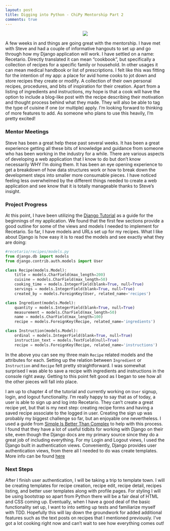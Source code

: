 ```yaml
---
layout: post
title: Digging into Python - ChiPy Mentorship Part 2
comments: true
---
```

<p align="center">
  <img src="https://upload.wikimedia.org/wikipedia/commons/thumb/9/9b/CasBombu-recetario.jpg/382px-CasBombu-recetario.jpg">
</p>

A few weeks in and things are going great with the mentorship.  I have met with Steve and had a couple of informative hangouts to set up and go through how my Django application will work. I have settled on a name: Recetario. Directly translated it can mean “cookbook”, but specifically a collection of recipes for a specific family or household. In other usages it can mean medical handbook or list of prescriptions.  I felt like this was fitting for the intention of my app: a place for avid home cooks to jot down and store recipes they create or modify.  A collection of their own personal recipes, procedures, and bits of inspiration for their creation.  Apart from a listing of ingredients and instructions, my hope is that a cook will have the option to include a blog-like post with the recipe describing their motivation and thought process behind what they made. They will also be able to tag the type of cuisine if one (or multiple) apply. I’m looking forward to thinking of more features to add. As someone who plans to use this heavily, I’m pretty excited!

### Mentor Meetings

Steve has been a great help these past several weeks.  It has been a great experience getting all these bits of knowledge and guidance from someone who has been working in the industry for a while.  There are various aspects of developing a web application that I know to do but don’t know necessarily WHY I’m doing them. It has been an eye opening experience to get a breakdown of how data structures work or how to break down the development steps into smaller more consumable pieces. I have noticed feeling less overwhelmed by the different things needed to create a web application and see know that it is totally manageable thanks to Steve’s insight.

### Project Progress

At this point, I have been utilizing the [Django Tutorial]( https://docs.djangoproject.com/en/1.11/intro/tutorial01/) as a guide for the beginnings of my application. We found that the first few sections provide a good outline for some of the views and models I needed to implement for Recetario. So far, I have models and URLs set up for my recipes.  What I like about Django is how easy it is to read the models and see exactly what they are doing:

```python
#recetario/recipes/models.py
from django.db import models
from django.contrib.auth.models import User

class Recipe(models.Model):
    title = models.CharField(max_length=200)
    cuisine = models.CharField(max_length=50)
    cooking_time = models.IntegerField(blank=True, null=True)
    servings = models.IntegerField(blank=True, null=True)
    created_by = models.ForeignKey(User, related_name='recipes')

class Ingredient(models.Model):
    quantity = models.IntegerField(blank=True, null=True)
    measurement = models.CharField(max_length=50)
    name = models.CharField(max_length=100)
    recipe = models.ForeignKey(Recipe, related_name='ingredients')

class Instruction(models.Model):
    ordinal = models.IntegerField(blank=True, null=True)
    instruction_text = models.TextField(null=True)
    recipe = models.ForeignKey(Recipe, related_name='instructions')
```

In the above you can see my three main `Recipe` related models and the attributes for each. Setting up the relation between `Ingredient` or `Instruction` and `Recipe` felt pretty straightforward. I was somewhat surprised I was able to save a recipe with ingredients and instructions in the console right away. Getting to this point felt good as I began to see how all the other pieces will fall into place.

I am up to chapter 4 of the tutorial and currently working on `User` signup, login, and logout functionality. I’m really happy to say that as of today, a user is able to sign up and log into Recetario. They can’t create a great recipe yet, but that is my next step: creating recipe forms and having a saved recipe associate to the logged in user.  Creating the sign up was probably my biggest challenge so far, but an enjoyable one nevertheless.  I used a guide from [Simple Is Better Than Complex]( https://simpleisbetterthancomplex.com/) to help with this process. I found that they have a lot of useful tidbits for working with Django on their site, even though the Django docs are my primary source since they do a great job of including everything.  For my Login and Logout views, I used the Django built in authentication views. Conveniently, Django provides user authentication views, from there all I needed to do was create templates.  More info can be found [here]( https://docs.djangoproject.com/en/1.11/topics/auth/default/#module-django.contrib.auth.views)

### Next Steps
After I finish user authentication, I will be taking a trip to template town. I will be creating templates for recipe creation, recipe edit, recipe detail, recipes listing, and better user templates along with profile pages.  For styling I will be using bootstrap so apart from Python there will be a fair deal of HTML and CSS coming up. 
Eventually, when I have a good deal of the basic functionality set up, I want to into setting up tests and familiarize myself with TDD. Hopefully this will lay down the groundwork for added additional features such as the text posts on recipes that I mentioned previously. I've got a lot cooking right now and can’t wait to see how everything comes out!
